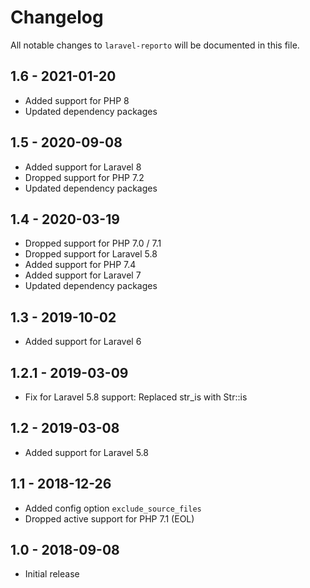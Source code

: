 # Changelog

All notable changes to `laravel-reporto` will be documented in this file.

## 1.6 - 2021-01-20
- Added support for PHP 8
- Updated dependency packages

## 1.5 - 2020-09-08
- Added support for Laravel 8
- Dropped support for PHP 7.2
- Updated dependency packages

## 1.4 - 2020-03-19
- Dropped support for PHP 7.0 / 7.1
- Dropped support for Laravel 5.8
- Added support for PHP 7.4
- Added support for Laravel 7
- Updated dependency packages

## 1.3 - 2019-10-02
- Added support for Laravel 6

## 1.2.1 - 2019-03-09
- Fix for Laravel 5.8 support: Replaced str_is with Str::is

## 1.2 - 2019-03-08
- Added support for Laravel 5.8

## 1.1 - 2018-12-26
- Added config option `exclude_source_files`
- Dropped active support for PHP 7.1 (EOL)

## 1.0 - 2018-09-08
- Initial release
